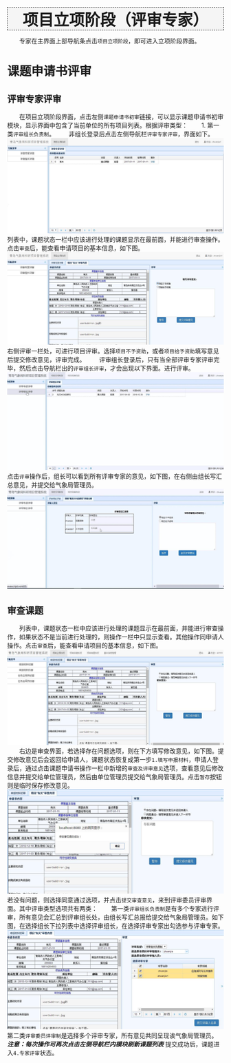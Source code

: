 <div style="text-align:center;border:1px dashed   #000; font-size:36px;font-weight:800;background-color:#F5F5F5">
 项目立项阶段（评审专家）
 </div>

　　专家在主界面上部导航条点击`项目立项阶段`，即可进入立项阶段界面。
# 课题申请书评审
## 评审专家评审
　　在项目立项阶段界面，点击左侧`课题申请书初审`链接，可以显示课题申请书初审模块，显示界面中包含了当前单位的所有项目列表。根据评审类型：
　　1. 第一类`评审组长负责制`。
　　非组长登录后点击左侧导航栏`评审专家评审`，界面如下。
![专家评审](../images/requisition/technologistRequisitionApply.jpg)
　　列表中，课题状态一栏中应该进行处理的课题显示在最前面，并能进行审查操作。点击`审查`后，能查看申请项目的基本信息，如下图。
![专家评审意见](../images/requisition/technologistJudgeAdvice.jpg)
　　右侧评审一栏处，可进行项目评审。选择`项目不予资助`，或者`项目给予资助`填写意见后提交修改意见，评审完成。
　　评审组长登录后，只有当全部评审专家评审完毕，然后点击导航栏出的`评审组长评审`，才会出现以下界面。进行评审。
![组长评审](../images/requisition/technologistHead.jpg)
　　点击`评审`操作后，组长可以看到所有评审专家的意见，如下图，在右侧由组长写汇总意见，并提交给气象局管理员。
![组长评审意见](../images/requisition/technologistHeadAdvice.jpg)
　　


## 审查课题
　　列表中，课题状态一栏中应该进行处理的课题显示在最前面，并能进行审查操作，如果状态不是当前进行处理的，则操作一栏中只显示查看。其他操作同申请人操作。点击`审查`后，能查看申请项目的基本信息，如下图。
![审查](../images/requisition/adminExame.jpg)   
　　右边是审查界面，若选择存在问题选项，则在下方填写修改意见，如下图。提交修改意见后会返回给申请人，课题状态恢复成第一步`1.填写申报材料`，申请人登录后，通过点击课题申请书操作一栏中新增的`审查及评审意见`选项，查看意见后修改信息并提交给单位管理员，然后由单位管理员提交给气象局管理员。点击`暂存`按钮则是临时保存修改意见。
![提交修改](../images/requisition/adminModify.jpg)
　　若没有问题，则选择同意通过选项，并点击`提交审查意见`，来到评审委员评审界面。其中评审类型选项共有两类：
　　第一类`评审组长负责制`是有多个专家进行评审，所有意见会汇总到评审组长处，由组长写汇总报给提交给气象局管理员。如下图，在选择组长下拉列表中选择评审组长，在选择评审专家出勾选参与评审专家。
![评审委员评审界面1](../images/requisition/adminJudge.jpg)
　　第二类`评审委员评审制`是选择多个评审专家，所有意见共同呈现诶气象局管理员。
   ***注意：每次操作可再次点击左侧导航栏内模块刷新课题列表***
   提交成功后，课题进入`4.专家评审`状态。
